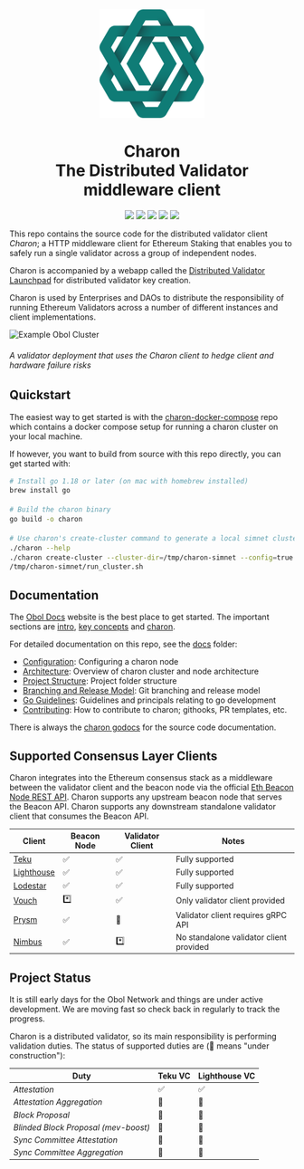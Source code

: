 <div align="center"><img src="./docs/images/charonlogo.svg" /></div>
<h1 align="center">Charon<br/>The Distributed Validator middleware client</h1>

<p align="center"><a href="https://github.com/obolnetwork/charon/releases/"><img src="https://img.shields.io/github/tag/obolnetwork/charon.svg"></a>
<a href="https://github.com/ObolNetwork/charon/blob/main/LICENSE"><img src="https://img.shields.io/github/license/obolnetwork/charon.svg"></a>
<a href="https://godoc.org/github.com/obolnetwork/charon"><img src="https://godoc.org/github.com/obolnetwork/charon?status.svg"></a>
<a href="https://goreportcard.com/report/github.com/obolnetwork/charon"><img src="https://goreportcard.com/badge/github.com/obolnetwork/charon"></a>
<a href="https://github.com/ObolNetwork/charon/actions/workflows/golangci-lint.yml"><img src="https://github.com/obolnetwork/charon/workflows/golangci-lint/badge.svg"></a></p>

This repo contains the source code for the distributed validator client _Charon_; a HTTP middleware client for Ethereum Staking that enables you to safely run a single validator across a group of independent nodes.

Charon is accompanied by a webapp called the [Distributed Validator Launchpad](https://github.com/obolnetwork/dv-launchpad) for distributed validator key creation.

Charon is used by Enterprises and DAOs to distribute the responsibility of running Ethereum Validators across a number of different instances and client implementations.

![Example Obol Cluster](https://obol.tech/ObolCluster.png)

###### A validator deployment that uses the Charon client to hedge client and hardware failure risks

## Quickstart

The easiest way to get started is with the [charon-docker-compose](https://github.com/ObolNetwork/charon-docker-compose) repo
which contains a docker compose setup for running a charon cluster on your local machine.

If however, you want to build from source with this repo directly, you can get started with:

```bash
# Install go 1.18 or later (on mac with homebrew installed)
brew install go

# Build the charon binary
go build -o charon

# Use charon's create-cluster command to generate a local simnet cluster.
./charon --help
./charon create-cluster --cluster-dir=/tmp/charon-simnet --config=true --config-simnet
/tmp/charon-simnet/run_cluster.sh
```

## Documentation

The [Obol Docs](https://docs.obol.tech/) website is the best place to get started.
The important sections are [intro](https://docs.obol.tech/docs/intro),
[key concepts](https://docs.obol.tech/docs/key-concepts) and [charon](https://docs.obol.tech/docs/dv/introducing-charon).

For detailed documentation on this repo, see the [docs](docs) folder:

- [Configuration](docs/configuration.md): Configuring a charon node
- [Architecture](docs/architecture.md): Overview of charon cluster and node architecture
- [Project Structure](docs/structure.md): Project folder structure
- [Branching and Release Model](docs/branching.md): Git branching and release model
- [Go Guidelines](docs/goguidelines.md): Guidelines and principals relating to go development
- [Contributing](docs/contributing.md): How to contribute to charon; githooks, PR templates, etc.

There is always the [charon godocs](https://pkg.go.dev/github.com/obolnetwork/charon) for the source code documentation.

## Supported Consensus Layer Clients

Charon integrates into the Ethereum consensus stack as a middleware between the validator client
and the beacon node via the official [Eth Beacon Node REST API](https://ethereum.github.io/beacon-APIs/#/).
Charon supports any upstream beacon node that serves the Beacon API.
Charon supports any downstream standalone validator client that consumes the Beacon API.

| Client                                             | Beacon Node | Validator Client | Notes                                   |
| -------------------------------------------------- | ----------- | ---------------- | --------------------------------------- |
| [Teku](https://github.com/ConsenSys/teku)          | ✅          | ✅               | Fully supported                         |
| [Lighthouse](https://github.com/sigp/lighthouse)   | ✅          | ✅               | Fully supported                         |
| [Lodestar](https://github.com/ChainSafe/lodestar)  | ✅          | ✅               | Fully supported                         |
| [Vouch](https://github.com/attestantio/vouch)      | \*️⃣         | ✅               | Only validator client provided          |
| [Prysm](https://github.com/prysmaticlabs/prysm)    | ✅          | 🛑               | Validator client requires gRPC API      |
| [Nimbus](https://github.com/status-im/nimbus-eth2) | ✅          | \*️⃣              | No standalone validator client provided |

## Project Status

It is still early days for the Obol Network and things are under active development.
We are moving fast so check back in regularly to track the progress.

Charon is a distributed validator, so its main responsibility is performing validation duties.
The status of supported duties are (🚧 means "under construction"):

| Duty                                 | Teku VC | Lighthouse VC |
| ------------------------------------ | ------- | ------------- |
| _Attestation_                        | ✅      | ✅            |
| _Attestation Aggregation_            | 🚧      | 🚧            |
| _Block Proposal_                     | 🚧      | 🚧            |
| _Blinded Block Proposal (mev-boost)_ | 🚧      | 🚧            |
| _Sync Committee Attestation_         | 🚧      | 🚧            |
| _Sync Committee Aggregation_         | 🚧      | 🚧            |
